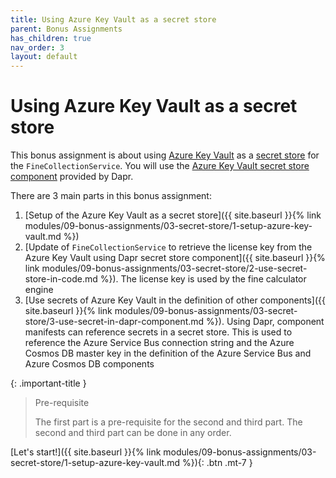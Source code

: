 ```yaml
---
title: Using Azure Key Vault as a secret store
parent: Bonus Assignments
has_children: true
nav_order: 3
layout: default
---
```


# Using Azure Key Vault as a secret store

This bonus assignment is about using [Azure Key Vault](https://learn.microsoft.com/en-us/azure/key-vault/general/) as a [secret store](https://docs.dapr.io/operations/components/setup-secret-store/) for the `FineCollectionService`. You will use the [Azure Key Vault secret store component](https://docs.dapr.io/reference/components-reference/supported-secret-stores/azure-keyvault/) provided by Dapr.

There are 3 main parts in this bonus assignment:

1. [Setup of the Azure Key Vault as a secret store]({{ site.baseurl }}{% link modules/09-bonus-assignments/03-secret-store/1-setup-azure-key-vault.md %})
2. [Update of `FineCollectionService` to retrieve the license key from the Azure Key Vault using Dapr secret store component]({{ site.baseurl }}{% link modules/09-bonus-assignments/03-secret-store/2-use-secret-store-in-code.md %}). The license key is used by the fine calculator engine
3. [Use secrets of Azure Key Vault in the definition of other components]({{ site.baseurl }}{% link modules/09-bonus-assignments/03-secret-store/3-use-secret-in-dapr-component.md %}). Using Dapr, component manifests can reference secrets in a secret store. This is used to reference the Azure Service Bus connection string and the Azure Cosmos DB master key in the definition of the Azure Service Bus and Azure Cosmos DB components

{: .important-title }
> Pre-requisite
> 
> The first part is a pre-requisite for the second and third part. The second and third part can be done in any order.
>

<!-- ----------------------------- NAVIGATION ------------------------------ -->

<span class="fs-3">
[Let's start!]({{ site.baseurl }}{% link modules/09-bonus-assignments/03-secret-store/1-setup-azure-key-vault.md %}){: .btn .mt-7 }
</span>
